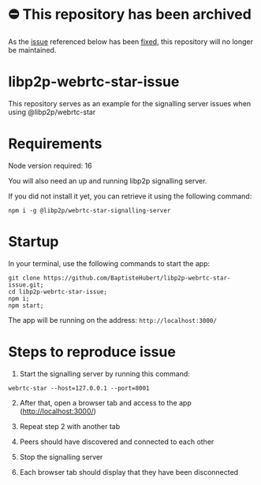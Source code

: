 # ⛔️ This repository has been archived
As the [issue](https://github.com/libp2p/js-libp2p-webrtc-star/issues/453) referenced below has been [fixed](https://github.com/libp2p/js-libp2p-webrtc-star/pull/456), this repository will no longer be maintained.

# libp2p-webrtc-star-issue
This repository serves as an example for the signalling server issues when using @libp2p/webrtc-star

# Requirements
Node version required: 16

You will also need an up and running libp2p signalling server.

If you did not install it yet, you can retrieve it using the following command: 

`npm i -g @libp2p/webrtc-star-signalling-server`

# Startup

In your terminal, use the following commands to start the app:

```
git clone https://github.com/BaptisteHubert/libp2p-webrtc-star-issue.git;
cd libp2p-webrtc-star-issue;
npm i;
npm start;
```
The app will be running on the address: `http://localhost:3000/`

# Steps to reproduce issue

1. Start the signalling server by running this command: 

`webrtc-star --host=127.0.0.1 --port=8001`

2. After that, open a browser tab and access to the app ([http://localhost:3000/](http://localhost:3000/))

3. Repeat step 2 with another tab

4. Peers should have discovered and connected to each other

5. Stop the signalling server

6. Each browser tab should display that they have been disconnected

